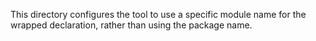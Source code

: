 This directory configures the tool to use a specific module name for the wrapped declaration, rather than using the
package name.
